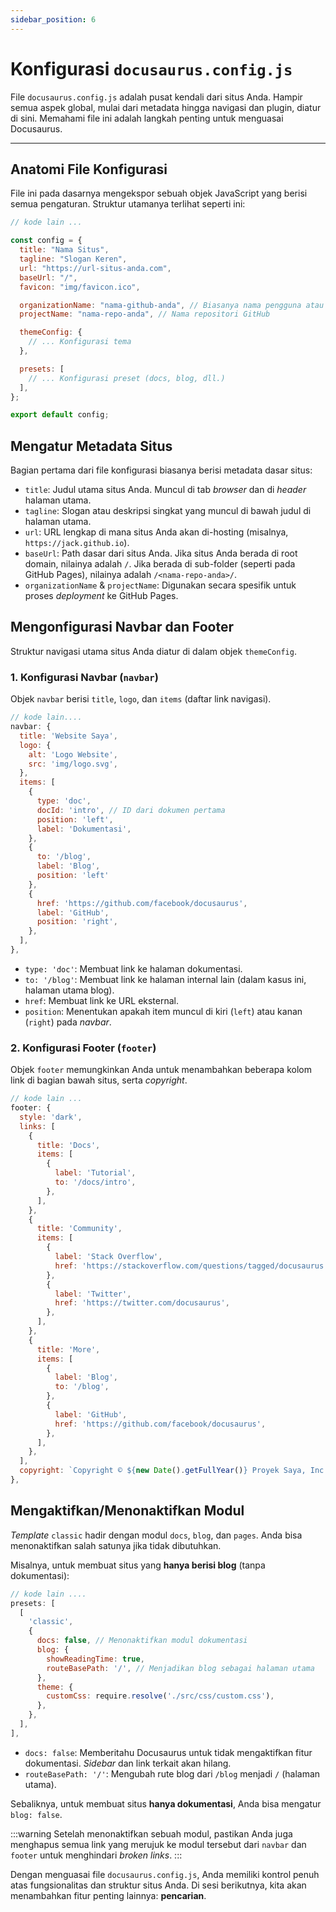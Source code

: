 ```yaml
---
sidebar_position: 6
---
```


# Konfigurasi `docusaurus.config.js`

File `docusaurus.config.js` adalah pusat kendali dari situs Anda. Hampir semua aspek global, mulai dari metadata hingga navigasi dan plugin, diatur di sini. Memahami file ini adalah langkah penting untuk menguasai Docusaurus.

---

## Anatomi File Konfigurasi

File ini pada dasarnya mengekspor sebuah objek JavaScript yang berisi semua pengaturan. Struktur utamanya terlihat seperti ini:

```javascript title="docusaurus.config.js"
// kode lain ...

const config = {
  title: "Nama Situs",
  tagline: "Slogan Keren",
  url: "https://url-situs-anda.com",
  baseUrl: "/",
  favicon: "img/favicon.ico",

  organizationName: "nama-github-anda", // Biasanya nama pengguna atau organisasi GitHub Anda
  projectName: "nama-repo-anda", // Nama repositori GitHub

  themeConfig: {
    // ... Konfigurasi tema
  },

  presets: [
    // ... Konfigurasi preset (docs, blog, dll.)
  ],
};

export default config;
```

## Mengatur Metadata Situs

Bagian pertama dari file konfigurasi biasanya berisi metadata dasar situs:

- `title`: Judul utama situs Anda. Muncul di tab _browser_ dan di _header_ halaman utama.
- `tagline`: Slogan atau deskripsi singkat yang muncul di bawah judul di halaman utama.
- `url`: URL lengkap di mana situs Anda akan di-hosting (misalnya, `https://jack.github.io`).
- `baseUrl`: Path dasar dari situs Anda. Jika situs Anda berada di root domain, nilainya adalah `/`. Jika berada di sub-folder (seperti pada GitHub Pages), nilainya adalah `/<nama-repo-anda>/`.
- `organizationName` & `projectName`: Digunakan secara spesifik untuk proses _deployment_ ke GitHub Pages.

## Mengonfigurasi Navbar dan Footer

Struktur navigasi utama situs Anda diatur di dalam objek `themeConfig`.

### 1. Konfigurasi Navbar (`navbar`)

Objek `navbar` berisi `title`, `logo`, dan `items` (daftar link navigasi).

```javascript title="docusaurus.config.js -> themeConfig"
// kode lain....
navbar: {
  title: 'Website Saya',
  logo: {
    alt: 'Logo Website',
    src: 'img/logo.svg',
  },
  items: [
    {
      type: 'doc',
      docId: 'intro', // ID dari dokumen pertama
      position: 'left',
      label: 'Dokumentasi',
    },
    {
      to: '/blog',
      label: 'Blog',
      position: 'left'
    },
    {
      href: 'https://github.com/facebook/docusaurus',
      label: 'GitHub',
      position: 'right',
    },
  ],
},
```

- `type: 'doc'`: Membuat link ke halaman dokumentasi.
- `to: '/blog'`: Membuat link ke halaman internal lain (dalam kasus ini, halaman utama blog).
- `href`: Membuat link ke URL eksternal.
- `position`: Menentukan apakah item muncul di kiri (`left`) atau kanan (`right`) pada _navbar_.

### 2. Konfigurasi Footer (`footer`)

Objek `footer` memungkinkan Anda untuk menambahkan beberapa kolom link di bagian bawah situs, serta _copyright_.

```javascript title="docusaurus.config.js -> themeConfig"
// kode lain ...
footer: {
  style: 'dark',
  links: [
    {
      title: 'Docs',
      items: [
        {
          label: 'Tutorial',
          to: '/docs/intro',
        },
      ],
    },
    {
      title: 'Community',
      items: [
        {
          label: 'Stack Overflow',
          href: 'https://stackoverflow.com/questions/tagged/docusaurus',
        },
        {
          label: 'Twitter',
          href: 'https://twitter.com/docusaurus',
        },
      ],
    },
    {
      title: 'More',
      items: [
        {
          label: 'Blog',
          to: '/blog',
        },
        {
          label: 'GitHub',
          href: 'https://github.com/facebook/docusaurus',
        },
      ],
    },
  ],
  copyright: `Copyright © ${new Date().getFullYear()} Proyek Saya, Inc. Built with Docusaurus.`,
},
```

## Mengaktifkan/Menonaktifkan Modul

_Template_ `classic` hadir dengan modul `docs`, `blog`, dan `pages`. Anda bisa menonaktifkan salah satunya jika tidak dibutuhkan.

Misalnya, untuk membuat situs yang **hanya berisi blog** (tanpa dokumentasi):

```javascript title="docusaurus.config.js -> presets"
// kode lain ....
presets: [
  [
    'classic',
    {
      docs: false, // Menonaktifkan modul dokumentasi
      blog: {
        showReadingTime: true,
        routeBasePath: '/', // Menjadikan blog sebagai halaman utama
      },
      theme: {
        customCss: require.resolve('./src/css/custom.css'),
      },
    },
  ],
],
```

- `docs: false`: Memberitahu Docusaurus untuk tidak mengaktifkan fitur dokumentasi. _Sidebar_ dan link terkait akan hilang.
- `routeBasePath: '/'`: Mengubah rute blog dari `/blog` menjadi `/` (halaman utama).

Sebaliknya, untuk membuat situs **hanya dokumentasi**, Anda bisa mengatur `blog: false`.

:::warning
Setelah menonaktifkan sebuah modul, pastikan Anda juga menghapus semua link yang merujuk ke modul tersebut dari `navbar` dan `footer` untuk menghindari _broken links_.
:::

Dengan menguasai file `docusaurus.config.js`, Anda memiliki kontrol penuh atas fungsionalitas dan struktur situs Anda. Di sesi berikutnya, kita akan menambahkan fitur penting lainnya: **pencarian**.
